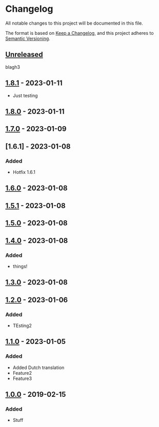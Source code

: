 # Changelog

All notable changes to this project will be documented in this file.

The format is based on [Keep a Changelog](https://keepachangelog.com/en/1.0.0/),
and this project adheres to [Semantic Versioning](https://semver.org/spec/v2.0.0.html).

## [Unreleased]

blagh3

## [1.8.1] - 2023-01-11

- Just testing

## [1.8.0] - 2023-01-11

## [1.7.0] - 2023-01-09

## [1.6.1] - 2023-01-08

### Added

-   Hotfix 1.6.1

## [1.6.0] - 2023-01-08

## [1.5.1] - 2023-01-08

## [1.5.0] - 2023-01-08

## [1.4.0] - 2023-01-08

### Added

-   things!

## [1.3.0] - 2023-01-08

## [1.2.0] - 2023-01-06

### Added

-   TEsting2

## [1.1.0] - 2023-01-05

### Added

-   Added Dutch translation
-   Feature2
-   Feature3

## [1.0.0] - 2019-02-15

### Added

-   Stuff

[Unreleased]: https://github.com/refinedmods/playground/compare/1.8.1...HEAD

[1.8.1]: https://github.com/refinedmods/playground/compare/1.8.0...1.8.1

[1.8.0]: https://github.com/refinedmods/playground/compare/1.7.0...1.8.0

[1.7.0]: https://github.com/refinedmods/playground/compare/1.6.1...1.7.0

[1.6.0]: https://github.com/refinedmods/playground/compare/1.5.1...1.6.0

[1.5.1]: https://github.com/refinedmods/playground/compare/1.5.0...1.5.1

[1.5.0]: https://github.com/refinedmods/playground/compare/1.4.0...1.5.0

[1.4.0]: https://github.com/refinedmods/playground/compare/1.3.0...1.4.0

[1.3.0]: https://github.com/refinedmods/playground/compare/1.2.0...1.3.0

[1.2.0]: https://github.com/refinedmods/playground/compare/1.1.0...1.2.0

[1.1.0]: https://github.com/refinedmods/playground/compare/1.0.0...1.1.0

[1.0.0]: https://github.com/raoulvdberge/playground/releases/tag/v1.0.0
